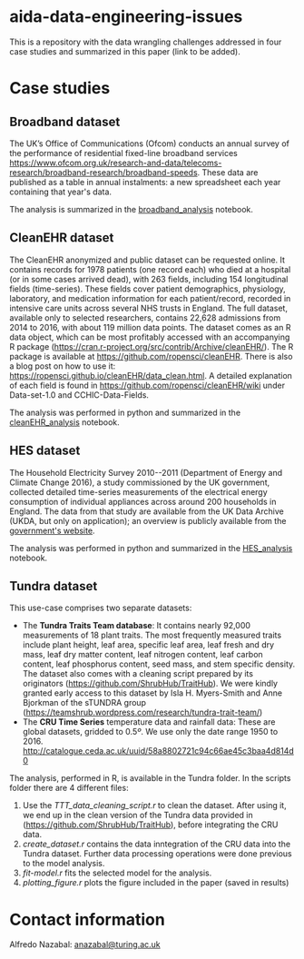 # aida-data-engineering-issues

This is a repository with the data wrangling challenges addressed in four case studies and summarized in this paper (link to be added).

# Case studies

## Broadband dataset
The UK’s Office of Communications (Ofcom) conducts an annual survey of the
performance of residential fixed-line broadband services https://www.ofcom.org.uk/research-and-data/telecoms-research/broadband-research/broadband-speeds. These data are published as a table in annual instalments: a new spreadsheet each year
containing that year's data.

The analysis is summarized in the [broadband_analysis](https://github.com/alan-turing-institute/aida-data-engineering-issues/blob/master/Broadband_analysis.ipynb) notebook.

## CleanEHR dataset

The CleanEHR anonymized and public dataset can be requested online. It contains records for 1978 patients (one record each) who died at a hospital (or in some cases arrived dead), with 263 fields, including 154 longitudinal fields (time-series). These fields cover patient demographics, physiology, laboratory, and medication information for each patient/record, recorded in intensive care units across several NHS trusts in England. The full dataset, available only to selected researchers, contains 22,628 admissions from 2014 to 2016, with about 119 million data points. The dataset comes as an R data object, which can be most profitably accessed with an accompanying R package (https://cran.r-project.org/src/contrib/Archive/cleanEHR/). The R package is available at https://github.com/ropensci/cleanEHR. There is also a blog post on how to use it: https://ropensci.github.io/cleanEHR/data_clean.html. A detailed explanation of each field is found in https://github.com/ropensci/cleanEHR/wiki under Data-set-1.0 and CCHIC-Data-Fields.

The analysis was performed in python and summarized in the [cleanEHR_analysis](https://github.com/alan-turing-institute/aida-data-engineering-issues/blob/master/cleanEHR_analysis.ipynb) notebook.

## HES dataset
The Household Electricity Survey 2010--2011 (Department of Energy and Climate Change 2016), a study commissioned by the UK government, collected detailed time-series measurements of the electrical energy consumption of individual appliances across around 200 households in England. The data from that study are available from the UK Data Archive (UKDA, but only on application); an overview is publicly available from the [government's website](https://www.gov.uk/government/collections/household-electricity-survey).

The analysis was performed in python and summarized in the [HES_analysis](https://github.com/alan-turing-institute/aida-data-engineering-issues/blob/master/HES_analysis.ipynb) notebook.

## Tundra dataset
This use-case comprises two separate datasets:
* The **Tundra Traits Team database**: It contains nearly 92,000 measurements of 18 plant traits. The most frequently measured traits include plant height, leaf area, specific leaf area, leaf fresh and dry mass, leaf dry matter content, leaf nitrogen content, leaf carbon content, leaf phosphorus content, seed mass, and stem specific density. The dataset also comes
   with a cleaning script prepared by its originators (https://github.com/ShrubHub/TraitHub). We were kindly granted early access to this dataset by Isla H. Myers-Smith and Anne Bjorkman of the sTUNDRA group (https://teamshrub.wordpress.com/research/tundra-trait-team/)
* The **CRU Time Series** temperature data and rainfall data: These are global datasets, gridded to $0.5º$. We use only the date range 1950 to 2016. http://catalogue.ceda.ac.uk/uuid/58a8802721c94c66ae45c3baa4d814d0

The analysis, performed in R, is available in the Tundra folder. In the scripts folder there are 4 different files:
1. Use the *TTT_data_cleaning_script.r* to clean the dataset. After using it, we end up in the clean version of the Tundra data provided in (https://github.com/ShrubHub/TraitHub), before integrating the CRU data.
2. *create_dataset.r* contains the data inntegration of the CRU data into the Tundra dataset. Further data processing operations were done previous to the model analysis.
3. *fit-model.r* fits the selected model for the analysis.
4. *plotting_figure.r* plots the figure included in the paper (saved in results)

# Contact information
Alfredo Nazabal: anazabal@turing.ac.uk
